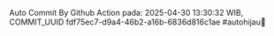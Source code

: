 Auto Commit By Github Action pada: 2025-04-30 13:30:32 WIB, COMMIT_UUID fdf75ec7-d9a4-46b2-a16b-6836d816c1ae #autohijau🗿
